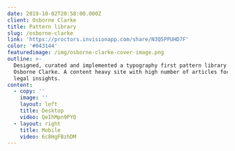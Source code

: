 ```yaml
---
date: 2019-10-02T20:58:00.000Z
client: Osborne Clarke
title: Pattern library
slug: /osborne-clarke
link: 'https://proctors.invisionapp.com/share/N3Q5PPUHD7F'
color: '#043144'
featuredimage: /img/osborne-clarke-cover-image.png
outline: >-
  Designed, curated and implemented a typography first pattern library for
  Osborne Clarke. A content heavy site with high number of articles focusing on
  legal insights.
content:
  - copy: ''
    image: ''
    layout: left
    title: Desktop
    video: QeIhMpn9PYQ
  - layout: right
    title: Mobile
    video: 6c8HgFBzhDM
---
```


